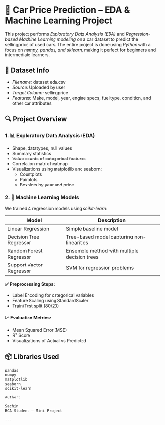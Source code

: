 # 🚗 Car Price Prediction – EDA & Machine Learning Project

This project performs *Exploratory Data Analysis (EDA)* and *Regression-based Machine Learning modeling* on a car dataset to predict the sellingprice of used cars. The entire project is done using *Python* with a focus on *numpy, pandas, and sklearn*, making it perfect for beginners and intermediate learners.


## 📁 Dataset Info

- *Filename:* dataset eda.csv
- *Source:* Uploaded by user
- *Target Column:* sellingprice
- *Features:* Make, model, year, engine specs, fuel type, condition, and other car attributes


## 🔍 Project Overview

### 1. 📊 Exploratory Data Analysis (EDA)

- Shape, datatypes, null values
- Summary statistics
- Value counts of categorical features
- Correlation matrix heatmap
- Visualizations using matplotlib and seaborn:
  - Countplots
  - Pairplots
  - Boxplots by year and price

### 2. 🤖 Machine Learning Models

We trained 4 regression models using *scikit-learn*:

| Model                    | Description |
|-------------------------|-------------|
| Linear Regression        | Simple baseline model |
| Decision Tree Regressor | Tree-based model capturing non-linearities |
| Random Forest Regressor | Ensemble method with multiple decision trees |
| Support Vector Regressor| SVM for regression problems |

#### ✅ Preprocessing Steps:
- Label Encoding for categorical variables
- Feature Scaling using StandardScaler
- Train/Test split (80/20)

#### 📈 Evaluation Metrics:
- Mean Squared Error (MSE)
- R² Score
- Visualizations of Actual vs Predicted


## 📦 Libraries Used

```python
pandas
numpy
matplotlib
seaborn
scikit-learn

Author:

Sachin
BCA Student – Mini Project

---
